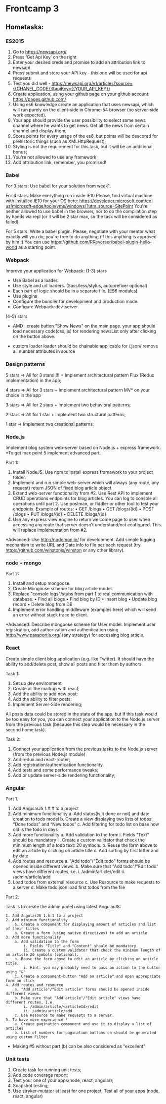 # Frontcamp 3

## Hometasks:

### ES2015

1. Go to https://newsapi.org/
2. Press ‘Get Api Key’ on the right
3. Enter your desired creds and promise to add an attribution link to newsapi
4. Press submit and store your API key - this one will be used for api requests
5. Test you did well - https://newsapi.org/v1/articles?source={{CHANEL_CODE}}&apiKey={{YOUR_API_KEY}}
6. Create application, using your github page on your github account: https://pages.github.com/
7. Using es6 knowledge create an application that uses newsapi, which will run purely on the client-side in Chrome-54 browser (no server-side work expected).
8. Your app should provide the user possibility to select some news channel where he wants to get news. Get all the news from certain channel and display them;
9. Score points for every usage of the es6, but points will be descored for prehistoric things (such as XMLHttpRequest);
10. Styling is not the requirement for this task, but it will be an additional bonus;
11. You're not allowed to use any framework
12. Add attribution link, remember, you promised!

### Babel

For 3 stars:
Use babel for your solution from week1.

For 4 stars:
Make everything run inside IE10
Please, find virtual machine with installed IE10 for your OS here:
https://developer.microsoft.com/en-us/microsoft-edge/tools/vms/windows/?utm_source=SitePoint
You're neither allowed to use babel in the browser, nor to do the compilation step by hands via repl (or it will be 2 star max, so the task will be considered as failed)

For 5 stars:
Write a babel plugin. Please, negotiate with your mentor what exactly will you do; you're free to do anything (if this anything is approved by him :)
You can use https://github.com/RReverser/babel-plugin-hello-world as a starting point.

### Webpack

Improve your application for Webpack:
(1-3) stars
- Use Babel as a loader.
- Use style and url loaders. (Sass/less/stylus, autoprefixer optional)
- Each part of logic should be in a separate file. (ES6 modules)
- Use plugins
- Configure the bundler for development and production mode.
- Configure Webpack-dev-server

(4-5) stars
- AMD :
create button "Show News" on the main page.
your app should load necessary code(css, js) for rendering newsList only after clicking on the button above.

- custom loader
loader should be chainable
applicable for /\.json/
remove all number attributes in source

### Design patterns

5 stars => All for 3 stars!!!!! + Implement architectural pattern Flux (Redux implementation) in the app;

4 stars => All for 3 stars + Implement architectural pattern MV* on your choice in the app

3 stars => All for 2 stars + Implement two behavioral patterns;

2 stars => All for 1 star + Implement two structural patterns;

1 star => Implement two creational patterns;

### Node.js

Implement blog system web-server based on Node.js + express framework.  *To get max point 5 implement advanced part.

Part 1:
1.	Install NodeJS. Use npm to install express framework to your project folder.
2.	Implement and run simple web-server which will always (any route, any request) return JSON of fixed blog article object.
3.	Extend web-server functionality from #2. Use Rest API to implement CRUD operations endpoints for blog articles. You can log to console all operations until part 2. Use postman, or fiddler or other tool to test your endpoints.
Example of routes:
•	GET    /blogs
•	GET    /blogs/{id}
•	POST   /blogs
•	PUT    /blogs/{id}
•	DELETE /blogs/{id}
4.	Use any express view engine to return welcome page to user when accessing any route that server doesn’t understand/not configured. This will replace implementation from #2.

*Advanced:
Use http://nodemon.io/ for development.
Add simple logging mechanism to write URL and Date info to file per each request (try https://github.com/winstonjs/winston or any other library).


### node + mongo

Part 2:
1.	Install and setup mongoose.
2.	Create Mongoose scheme for blog article model.
3.	Replace "console logs"/stubs from part 1 to real communication with database.
•	Find all blogs
•	Find blog by ID
•	Insert blog
•	Update blog record
•	Delete blog from DB
4.	Implement error handling middleware (examples here) which will send an error without stack trace to client.

*Advanced:
Describe mongoose scheme for User model. Implement user registration, add authorization and authentication using http://www.passportjs.org/ (any strategy) for accessing blog article.


### React

Create simple client blog application (e.g. like Twitter). It should have the ability to add/delete post, show all posts and filter them by authors.

Task 1:
1)	Set up dev environment
2)	Create all the markup with react;
3)	Add the ability to add new post;
4)	Add the ability to filter posts;
5)	Implement Server-Side rendering;

All posts data could be stored in the state of the app, but If this task would be too easy for you, you can connect your application to the Node.js server from the previous task (because this step would be necessary in the second home task).

Task 2:
1)	Connect your application from the previous tasks to the Node.js server (from the previous Node.js module)
2)	Add redux and react-router;
3)	Add registration/authentication functionality.
4)	Add tests and some performance tweaks;
5)	Add or update server-side rendering functionality;


### Angular

Part 1.

1. Add AngularJS 1.#.# to a project
2. Add minimum functionality
    a. Add status(is it done or not) and date creation to todo model
    b. Create a view displaying two lists of todos: “Done todos” and “New todos”
    c. Add filtering for todo list on base how old is the todo in days
3. Add more functionality
    a. Add validation to the form
        i. Fields "Text" should be mandatory
        ii. Create a custom validator that check the minimum length of a todo text: 20 symbols.
    b. Reuse the form above to edit an article by clicking on article title
    c. Add sorting by first letter and by date
4. Add routes and resource
    a. "Add todo"/"Edit todo" forms should be opened inside different views.
    b. Make sure that "Add todo"/"Edit todo" views have different routes, i.e.
        i. /admin/article/<todoId>/edit
        ii. /admin/article/add
5. Load todos from external resource
    c. Use Resource to make requests to a server
    d. Make todo.json load first todos from the file


Part 2.

Task is to create the admin panel using latest AngularJS:

	1. Add AngularJS 1.6.1 to a project
	2. Add minimum functionality
		a. Create a component for displaying amount of articles and list of their titles
		b. Create a form (using native directives) to add an article
	3. Add more functionality
		a. Add validation to the form
			i. Fields "Title" and "Content" should be mandatory
			ii. Create a custom validator that check the minimum length of an article 20 symbols (optional).
		b. Reuse the form above to edit an article by clicking on article title.
			i. Hint: you may probably need to pass an action to the button using "&"
		c. Create a component-button "Add an article" and open appropriate form on click
	4. Add routes and resource
		a. "Add article"/"Edit article" forms should be opened inside different views.
		b. Make sure that "Add article"/"Edit article" views have different routes, i.e.
			i. /admin/article/<articleId>/edit
			ii. /admin/article/add
		c. Use Resource to make requests to a server.
	5. To have more experience *
		a. Create pagination component and use it to display a list of articles
		b. List of numbers for pagination buttons on should be generated using custom Filter
* Making  #5 without part (b) can be also considered as "excellent"


### Unit tests

1. Create task for running unit tests;
2. Add code coverage report;
3. Test your one of your apps(node, react, angular);
4. Snapshot testing;
5. Use stryker-mutator at least for one project. Test all of your apps (node, react, angular)
